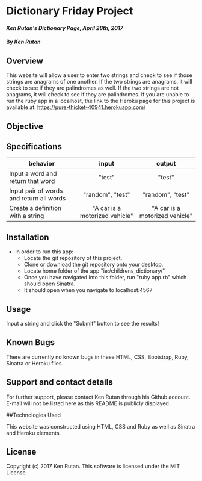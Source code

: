 # Dictionary Friday Project

#### _Ken Rutan's Dictionary Page, April 28th, 2017_

#### By _**Ken Rutan**_

## Overview

This website will allow a user to enter two strings and check to see if those strings are anagrams of one another.  If the two strings are anagrams, it will check to see if they are palindromes as well.  If the two strings are not anagrams, it will check to see if they are palindromes.  If you are unable to run the ruby app in a localhost, the link to the Heroku page for this project is available at: https://pure-thicket-40941.herokuapp.com/

## Objective



## Specifications

| behavior |  input   |  output  |
|----------|:--------:|:--------:|
|Input a word and return that word|"test"|"test"|
|Input pair of words and return all words|"random", "test"|"random", "test"|
|Create a definition with a string|"A car is a motorized vehicle"|"A car is a motorized vehicle"|

## Installation

* In order to run this app:
  - Locate the git repository of this project.
  - Clone or download the git repository onto your desktop.
  - Locate home folder of the app "ie:/childrens_dictionary/"
  - Once you have navigated into this folder, run "ruby app.rb" which should open Sinatra.
  - It should open when you navigate to localhost:4567

## Usage

Input a string and click the "Submit" button to see the results!

## Known Bugs
There are currently no known bugs in these HTML, CSS, Bootstrap, Ruby, Sinatra or Heroku files.

## Support and contact details

For further support, please contact Ken Rutan through his Github account. E-mail will not be listed here as this README is publicly displayed.

##Technologies Used

This website was constructed using HTML, CSS and Ruby as well as Sinatra and Heroku elements.

## License

Copyright (c) 2017 Ken Rutan.  This software is licensed under the MIT License.
